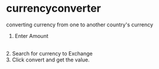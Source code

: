 # currencyconverter
converting currency from one to another country's currency
1. Enter Amount
<br>
2. Search for currency to Exchange
<br>
3. Click convert and get the value.
